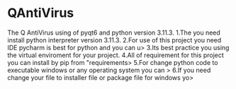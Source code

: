 # QAntiVirus
The Q AntiVirus using of pyqt6 and python version 3.11.3.
1.The you need install python interpreter version 3.11.3.
2.For use of this project you need IDE pycharm is best for python and you can u>
3.Its best practice you using the virtual enviroment for your project.
4.All of requirement for this project you can install by pip from "requirements>
5.For change python code to executable windows or any operating system you can >
6.If you need change your file to installer file or package file for windows yo>


